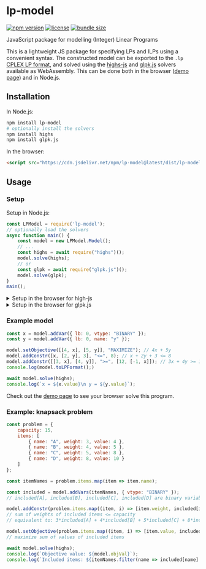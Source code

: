 # lp-model

[![npm version](https://badgen.net/npm/v/lp-model)](https://www.npmjs.com/package/lp-model)
[![license](https://badgen.net/npm/license/lp-model)](https://www.npmjs.com/package/lp-model)
[![bundle size](https://badgen.net/bundlephobia/min/lp-model)](https://bundlephobia.com/result?p=lp-model)

JavaScript package for modelling (Integer) Linear Programs

This is a lightweight JS package for specifying LPs and ILPs using a convenient syntax. The constructed model can be exported to the `.lp` [CPLEX LP format](https://web.mit.edu/lpsolve/doc/CPLEX-format.htm), and solved using the [highs-js](https://github.com/lovasoa/highs-js) and [glpk.js](https://github.com/jvail/glpk.js) solvers available as WebAssembly. This can be done both in the browser ([demo page](https://dominikpeters.github.io/lp-model/)) and in Node.js.

## Installation

In Node.js:

```bash
npm install lp-model
# optionally install the solvers
npm install highs
npm install glpk.js
```

In the browser:

```html
<script src="https://cdn.jsdelivr.net/npm/lp-model@latest/dist/lp-model.min.js"></script>
```

## Usage

### Setup

Setup in Node.js:

```javascript
const LPModel = require('lp-model');
// optionally load the solvers
async function main() {
    const model = new LPModel.Model();
    // ...
    const highs = await require("highs")();
    model.solve(highs);
    // or
    const glpk = await require("glpk.js")();
    model.solve(glpk);
}
main();
```

<details>
  <summary>Setup in the browser for high-js</summary>
```html
<script src="https://cdn.jsdelivr.net/npm/lp-model@latest/dist/lp-model.min.js"></script>
<script src="https://cdn.jsdelivr.net/npm/highs/build/highs.js"></script>
<script>
    async function main() {
        const model = new LPModel.Model();
        // ...
        const highs = await Module();
        model.solve(highs);
    }
    main();
</script>
```
</details>

<details>
    <summary>Setup in the browser for glpk.js</summary>
glpk.js needs to be loaded as a module, so you need to use the `type="module"` attribute on the `script` tag.
```html
<script type="module">
    import { Model } from "https://cdn.jsdelivr.net/npm/lp-model@latest/dist/lp-model.es.min.js";
    import GLPK from "https://cdn.jsdelivr.net/npm/glpk.js";

    async function main() {
        const model = new Model();
        // ...
        const glpk = await GLPK();
        model.solve(glpk);
    }
    main();
</script>
```
</details>

### Example model

```javascript
const x = model.addVar({ lb: 0, vtype: "BINARY" });
const y = model.addVar({ lb: 0, name: "y" });

model.setObjective([[4, x], [5, y]], "MAXIMIZE"); // 4x + 5y
model.addConstr([x, [2, y], 3], "<=", 8); // x + 2y + 3 <= 8
model.addConstr([[3, x], [4, y]], ">=", [12, [-1, x]]); // 3x + 4y >= 12 - x
console.log(model.toLPFormat();)

await model.solve(highs);
console.log(`x = ${x.value}\n y = ${y.value}`);
```

Check out the [demo page](https://dominikpeters.github.io/lp-model/) to see your browser solve this program.

### Example: knapsack problem

```javascript
const problem = {
    capacity: 15,
    items: [
        { name: "A", weight: 3, value: 4 },
        { name: "B", weight: 4, value: 5 },
        { name: "C", weight: 5, value: 8 },
        { name: "D", weight: 8, value: 10 }
    ]
};

const itemNames = problem.items.map(item => item.name);

const included = model.addVars(itemNames, { vtype: "BINARY" });
// included[A], included[B], included[C], included[D] are binary variables

model.addConstr(problem.items.map((item, i) => [item.weight, included[item.name]]), "<=", problem.capacity);
// sum of weights of included items <= capacity
// equivalent to: 3*included[A] + 4*included[B] + 5*included[C] + 8*included[D] <= 15

model.setObjective(problem.items.map((item, i) => [item.value, included[item.name]]), "MAXIMIZE");
// maximize sum of values of included items

await model.solve(highs);
console.log(`Objective value: ${model.objVal}`);
console.log(`Included items: ${itemNames.filter(name => included[name].value > 0.5)}`);
```